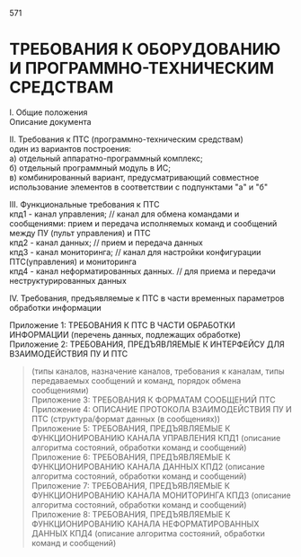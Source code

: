 571
# ТРЕБОВАНИЯ К ОБОРУДОВАНИЮ И ПРОГРАММНО-ТЕХНИЧЕСКИМ СРЕДСТВАМ   
I. Общие положения   
Описание документа   

II. Требования к ПТС (программно-техническим средствам)   
один из вариантов построения:   
а) отдельный аппаратно-программный комплекс;   
б) отдельный программный модуль в ИС;   
в) комбинированный вариант, предусматривающий совместное использование элементов в соответствии с подпунктами "а" и "б"   

III. Функциональные требования к ПТС   
кпд1 - канал управления; // канал для обмена командами и сообщениями: прием и передача исполняемых команд и сообщений между ПУ (пульт управления) и ПТС   
кпд2 - канал данных;    // прием и передача данных   
кпд3 - канал мониторинга; // канал для настройки конфигурации ПТС(управления) и мониторинга   
кпд4 - канал неформатированных данных. // для приема и передачи неструктурированных данных    

IV. Требования, предъявляемые к ПТС в части временных параметров обработки информации   

Приложение 1: ТРЕБОВАНИЯ К ПТС В ЧАСТИ ОБРАБОТКИ ИНФОРМАЦИИ (перечень данных, подлежащих обработке)   
Приложение 2: ТРЕБОВАНИЯ, ПРЕДЪЯВЛЯЕМЫЕ К ИНТЕРФЕЙСУ ДЛЯ ВЗАИМОДЕЙСТВИЯ ПУ И ПТС   
>  (типы каналов, назначение каналов, требования к каналам, типы передаваемых сообщений и команд, порядок обмена сообщениями)   
>  Приложение 3: ТРЕБОВАНИЯ К ФОРМАТАМ СООБЩЕНИЙ ПТС   
>  Приложение 4: ОПИСАНИЕ ПРОТОКОЛА ВЗАИМОДЕЙСТВИЯ ПУ И ПТС (структура/формат данных (в сообщениях))   
Приложение 5: ТРЕБОВАНИЯ, ПРЕДЪЯВЛЯЕМЫЕ К ФУНКЦИОНИРОВАНИЮ КАНАЛА УПРАВЛЕНИЯ КПД1 (описание алгоритма состояний, обработки команд и сообщений)   
Приложение 6: ТРЕБОВАНИЯ, ПРЕДЪЯВЛЯЕМЫЕ К ФУНКЦИОНИРОВАНИЮ КАНАЛА ДАННЫХ КПД2 (описание алгоритма состояний, обработки команд и сообщений)   
Приложение 7: ТРЕБОВАНИЯ, ПРЕДЪЯВЛЯЕМЫЕ К ФУНКЦИОНИРОВАНИЮ КАНАЛА МОНИТОРИНГА КПД3 (описание алгоритма состояний, обработки команд и сообщений)   
Приложение 8: ТРЕБОВАНИЯ, ПРЕДЪЯВЛЯЕМЫЕ К ФУНКЦИОНИРОВАНИЮ КАНАЛА НЕФОРМАТИРОВАННЫХ ДАННЫХ КПД4 (описание алгоритма состояний, обработки команд и сообщений)   

